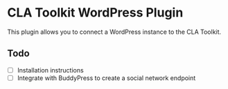 # CLA Toolkit WordPress Plugin
This plugin allows you to connect a WordPress instance to the CLA Toolkit.

## Todo
- [ ] Installation instructions
- [ ] Integrate with BuddyPress to create a social network endpoint
